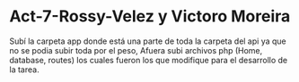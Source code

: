 # Act-7-Rossy-Velez y Victoro Moreira
Subí la carpeta app donde está una parte de toda la carpeta del api ya que no se podia subir toda por el peso,
Afuera subi archivos php (Home, database, routes)  los cuales fueron los que modifique para el desarrollo de la tarea.
